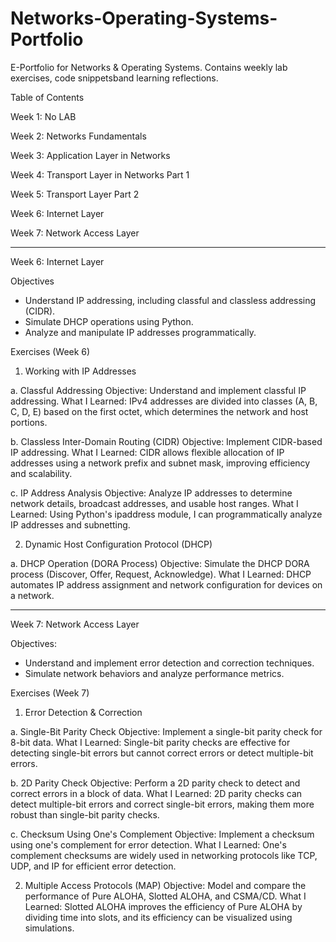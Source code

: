 # Networks-Operating-Systems-Portfolio
E-Portfolio for Networks &amp; Operating Systems. Contains weekly lab exercises, code snippetsband learning reflections.


Table of Contents

Week 1: No LAB

Week 2: Networks Fundamentals

Week 3: Application Layer in Networks

Week 4: Transport Layer in Networks Part 1

Week 5: Transport Layer Part 2

Week 6: Internet Layer

Week 7: Network Access Layer

--------------------------------------------------------------
Week 6: Internet Layer

Objectives
- Understand IP addressing, including classful and classless addressing (CIDR).
- Simulate DHCP operations using Python.
- Analyze and manipulate IP addresses programmatically.

Exercises (Week 6)

1. Working with IP Addresses
   
a. Classful Addressing
Objective: Understand and implement classful IP addressing.
What I Learned: IPv4 addresses are divided into classes (A, B, C, D, E) based on the first octet, which determines the network and host portions.

b. Classless Inter-Domain Routing (CIDR)
Objective: Implement CIDR-based IP addressing.
What I Learned: CIDR allows flexible allocation of IP addresses using a network prefix and subnet mask, improving efficiency and scalability.

c. IP Address Analysis
Objective: Analyze IP addresses to determine network details, broadcast addresses, and usable host ranges.
What I Learned: Using Python's ipaddress module, I can programmatically analyze IP addresses and subnetting.

2. Dynamic Host Configuration Protocol (DHCP)
   
a. DHCP Operation (DORA Process)
Objective: Simulate the DHCP DORA process (Discover, Offer, Request, Acknowledge).
What I Learned: DHCP automates IP address assignment and network configuration for devices on a network.

-----------------------------------------------------------------------------------------------------
Week 7: Network Access Layer

Objectives:
- Understand and implement error detection and correction techniques.
- Simulate network behaviors and analyze performance metrics.

Exercises (Week 7)

1. Error Detection & Correction

a. Single-Bit Parity Check
Objective: Implement a single-bit parity check for 8-bit data.
What I Learned: Single-bit parity checks are effective for detecting single-bit errors but cannot correct errors or detect multiple-bit errors.

b. 2D Parity Check
Objective: Perform a 2D parity check to detect and correct errors in a block of data.
What I Learned: 2D parity checks can detect multiple-bit errors and correct single-bit errors, making them more robust than single-bit parity checks.

c. Checksum Using One's Complement
Objective: Implement a checksum using one's complement for error detection.
What I Learned: One's complement checksums are widely used in networking protocols like TCP, UDP, and IP for efficient error detection.

2. Multiple Access Protocols (MAP)
Objective: Model and compare the performance of Pure ALOHA, Slotted ALOHA, and CSMA/CD.
What I Learned: Slotted ALOHA improves the efficiency of Pure ALOHA by dividing time into slots, and its efficiency can be visualized using simulations.




